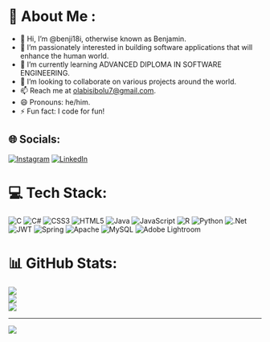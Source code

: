 # 💫 About Me :
- 👋 Hi, I’m @benji18i, otherwise known as Benjamin.
- 👀 I’m passionately interested in building software applications that will enhance the human world.
- 🌱 I’m currently learning ADVANCED DIPLOMA IN SOFTWARE ENGINEERING.
- 💞️ I’m looking to collaborate on various projects around the world.
- 📫 Reach me at olabisibolu7@gmail.com.
- 😄 Pronouns: he/him.
- ⚡ Fun fact: I code for fun!

## 🌐 Socials:
[![Instagram](https://img.shields.io/badge/Instagram-%23E4405F.svg?logo=Instagram&logoColor=white)](https://instagram.com/bolu_benj) 
[![LinkedIn](https://img.shields.io/badge/LinkedIn-%230077B5.svg?logo=linkedin&logoColor=white)](https://linkedin.com/in/bolu-olabisi-benjamin) 

# 💻 Tech Stack:
![C](https://img.shields.io/badge/c-%2300599C.svg?style=for-the-badge&logo=c&logoColor=white) 
![C#](https://img.shields.io/badge/c%23-%23239120.svg?style=for-the-badge&logo=c-sharp&logoColor=white) 
![CSS3](https://img.shields.io/badge/css3-%231572B6.svg?style=for-the-badge&logo=css3&logoColor=white) 
![HTML5](https://img.shields.io/badge/html5-%23E34F26.svg?style=for-the-badge&logo=html5&logoColor=white) 
![Java](https://img.shields.io/badge/java-%23ED8B00.svg?style=for-the-badge&logo=java&logoColor=white) 
![JavaScript](https://img.shields.io/badge/javascript-%23323330.svg?style=for-the-badge&logo=javascript&logoColor=%23F7DF1E) 
![R](https://img.shields.io/badge/r-%23276DC3.svg?style=for-the-badge&logo=r&logoColor=white) 
![Python](https://img.shields.io/badge/python-3670A0?style=for-the-badge&logo=python&logoColor=ffdd54) 
![.Net](https://img.shields.io/badge/.NET-5C2D91?style=for-the-badge&logo=.net&logoColor=white) 
![JWT](https://img.shields.io/badge/JWT-black?style=for-the-badge&logo=JSON%20web%20tokens) 
![Spring](https://img.shields.io/badge/spring-%236DB33F.svg?style=for-the-badge&logo=spring&logoColor=white) 
![Apache](https://img.shields.io/badge/apache-%23D42029.svg?style=for-the-badge&logo=apache&logoColor=white) 
![MySQL](https://img.shields.io/badge/mysql-%2300f.svg?style=for-the-badge&logo=mysql&logoColor=white) 
![Adobe Lightroom](https://img.shields.io/badge/Adobe%20Lightroom-31A8FF.svg?style=for-the-badge&logo=Adobe%20Lightroom&logoColor=white)

# 📊 GitHub Stats:
![](https://github-readme-stats.vercel.app/api?username=benji18i&theme=dark&hide_border=false&include_all_commits=true&count_private=true)<br/>
![](https://github-readme-streak-stats.herokuapp.com/?user=benji18i&theme=dark&hide_border=false)<br/>
![](https://github-readme-stats.vercel.app/api/top-langs/?username=benji18i&theme=dark&hide_border=false&include_all_commits=true&count_private=true&layout=compact)

---
[![](https://visitcount.itsvg.in/api?id=benji18i&icon=0&color=0)](https://visitcount.itsvg.in)
